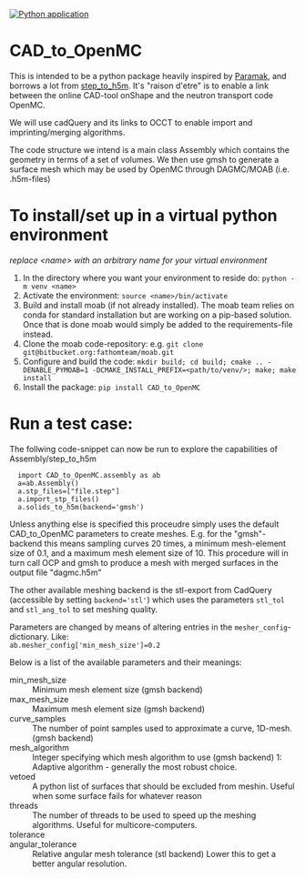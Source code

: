 [![Python application](https://github.com/openmsr/step_to_h5m/actions/workflows/python-app.yml/badge.svg?branch=factory_meshclasses)](https://github.com/openmsr/step_to_h5m/actions/workflows/python-app.yml)

# CAD_to_OpenMC

This is intended to be a python package heavily inspired by [Paramak](https://github.com/fusion-energy/paramak), and borrows a lot from [step_to_h5m]( https://github.com/fusion-energy/step_to_h5m).
It's "raison d'etre" is to enable a link between the online CAD-tool onShape and the neutron transport code OpenMC.

We will use cadQuery and its links to OCCT to enable import and imprinting/merging algorithms.

The code structure we intend is a main class Assembly which contains the geometry in terms of a set of volumes.
We then use gmsh to generate a surface mesh which may be used by OpenMC through DAGMC/MOAB (i.e. .h5m-files)

# To install/set up in a virtual python environment
_replace \<name\> with an arbitrary name for your virtual environment_
1. In the directory where you want your environment to reside do: ```python -m venv <name>```
2. Activate the environment: ```source <name>/bin/activate```
3. Build and install moab (if not already installed). The moab team relies on conda for standard installation but are working on a pip-based solution. Once that is done moab would simply be added to the requirements-file instead.
  1. Clone the moab code-repository: e.g. ```git clone git@bitbucket.org:fathomteam/moab.git```
  2. Configure and build the code: ```mkdir build; cd build; cmake .. -DENABLE_PYMOAB=1 -DCMAKE_INSTALL_PREFIX=<path/to/venv/>; make; make install```
4. Install the package: ```pip install CAD_to_OpenMC```

# Run a test case:
The follwing code-snippet can now be run to explore the capabilities of Assembly/step_to_h5m
```
  import CAD_to_OpenMC.assembly as ab
  a=ab.Assembly()
  a.stp_files=["file.step"]
  a.import_stp_files()
  a.solids_to_h5m(backend='gmsh')
```
Unless anything else is specified this proceudre simply uses the default CAD_to_OpenMC parameters to create meshes.
E.g. for the "gmsh"-backend this means sampling curves 20 times, a minimum mesh-element size of 0.1, and a maximum mesh element size of 10.
This procedure will in turn call OCP and gmsh to produce a mesh with merged surfaces in the output file "dagmc.h5m"

The other available meshing backend is the stl-export from CadQuery (accessible by setting ```backend='stl'```) which uses the parameters ```stl_tol``` and ```stl_ang_tol``` to set meshing quality.

Parameters are changed by means of altering entries in the ```mesher_config```-dictionary. Like:
<code>
 ab.mesher_config['min_mesh_size']=0.2
</code>

Below is a list of the available parameters and their
meanings:

<dl>
<dt>min_mesh_size</dt>
<dd>Minimum mesh element size (gmsh backend)</dd>
<dt>max_mesh_size</dt>
<dd>Maximum mesh element size (gmsh backend)</dd>
<dt>curve_samples</dt>
<dd>The number of point samples used to approximate a curve, 1D-mesh. (gmsh backend)</dd>
<dt>mesh_algorithm</dt>
<dd>Integer specifying which mesh algorithm to use (gmsh backend) 1: Adaptive algorithm - generally the most robust choice.</dd>
<dt>vetoed</dt>
<dd>A python list of surfaces that should be excluded from meshin. Useful when some surface fails for whatever reason</dd>
<dt>threads</dt>
<dd>The number of threads to be used to speed up the meshing algorithms. Useful for multicore-computers.</dd>
<dt>tolerance</dt>
<ddRelative mesh tolerance (stl backend). Lower this to get a finer mesh.</dd>
<dt>angular_tolerance</dt>
<dd>Relative angular mesh tolerance (stl backend) Lower this to get a better angular resolution.</dd>
</dl>

